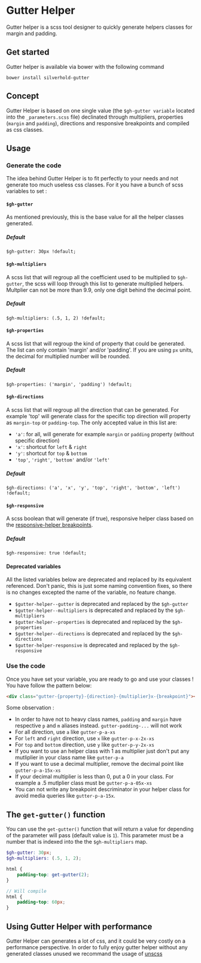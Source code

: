 # Gutter Helper
Gutter helper is a scss tool designer to quickly generate helpers classes for margin and padding.

## Get started
Gutter helper is available via bower with the following command
```
bower install silverhold-gutter
```
## Concept
Gutter Helper is based on one single value (the `$gh-gutter variable` located into the `_parameters.scss` file) declinated through multipliers, properties (`margin` and `padding`), directions and responsive breakpoints and compiled as css classes.

## Usage
### Generate the code
The idea behind Gutter Helper is to fit perfectly to your needs and not generate too much useless css classes. For it you have a bunch of scss variables to set :

#### `$gh-gutter`
As mentioned previously, this is the base value for all the helper classes generated.
##### Default
```
$gh-gutter: 30px !default;
```

#### `$gh-multipliers`
A scss list that will regroup all the coefficient used to be multiplied to `$gh-gutter`, the scss will loop through this list to generate multiplied helpers. Multplier can not be more than 9.9, only one digit behind the decimal point.
##### Default
```
$gh-multipliers: (.5, 1, 2) !default;
```

#### `$gh-properties`
A scss list that will regroup the kind of property that could be generated. The list can only contain 'margin' and/or 'padding'. If you are using `px` units, the decimal for multiplied number will be rounded.
##### Default
```
$gh-properties: ('margin', 'padding') !default;
```

#### `$gh-directions`
A scss list that will regroup all the direction that can be generated. For example 'top' will generate class for the specific top direction will property as `margin-top` or `padding-top`. The only accepted value in this list are:
* `'a'`: for all, will generate for example `margin` or `padding` property (without specific direction)
* `'x'`: shortcut for `left` & `right`
* `'y'`: shortcut for `top` & `bottom`
* `'top'`, `'right'`, `'bottom'` and/or `'left'`
##### Default
```
$gh-directions: ('a', 'x', 'y', 'top', 'right', 'bottom', 'left') !default;
```

#### `$gh-responsive`
A scss boolean that will generate (if true), responsive helper class based on the [responsive-helper breakpoints](https://github.com/LoicGoyet/responsive-helper).
##### Default
```
$gh-responsive: true !default;
```

#### Deprecated variables
All the listed variables below are deprecated and replaced by its equivalent referenced. Don't panic, this is just some naming convention fixes, so there is no changes excepted the name of the variable, no feature change.

* `$gutter-helper--gutter` is deprecated and replaced by the `$gh-gutter`
* `$gutter-helper--multipliers` is deprecated and replaced by the `$gh-multipliers`
* `$gutter-helper--properties` is deprecated and replaced by the `$gh-properties`
* `$gutter-helper--directions` is deprecated and replaced by the `$gh-directions`
* `$gutter-helper-responsive` is deprecated and replaced by the `$gh-responsive`


### Use the code
Once you have set your variable, you are ready to go and use your classes ! You have follow the pattern below:

```html
<div class="gutter-{property}-{direction}-{multiplier}x-{breakpoint}"></div>
```

Some observation :
* In order to have not to heavy class names, `padding` and `margin` have respective `p` and `m` aliases instead. `gutter-padding-...` will not work
* For all direction, use `a` like `gutter-p-a-xs`
* For `left` and `right` direction, use `x` like `gutter-p-x-2x-xs`
* For `top` and `bottom` direction, use `y` like `gutter-p-y-2x-xs`
* If you want to use an helper class with 1 as multiplier just don't put any mutliplier in your class name like `gutter-p-a`
* If you want to use a decimal multiplier, remove the decimal point like `gutter-p-a-15x-xs`
* If your decimal multiplier is less than 0, put a 0 in your class. For example a .5 mutlplier class must be `gutter-p-a-05x-xs`
* You can not write any breakpoint descriminator in your helper class for avoid media queries like `gutter-p-a-15x`.


## The `get-gutter()` function
You can use the `get-gutter()` function that will return a value for depending of the parameter will pass (default value is `1`). This parameter must be a number that is indexed into the the `$gh-multipliers` map.

```scss
$gh-gutter: 30px;
$gh-multipliers: (.5, 1, 2);

html {
    padding-top: get-gutter(2);
}

// Will compile
html {
    padding-top: 60px;
}
```

## Using Gutter Helper with performance
Gutter Helper can generates a lot of css, and it could be very costly on a performance perspective. In order to fully enjoy gutter helper without any generated classes unused we recommand the usage of [unscss](https://github.com/giakki/uncss)
